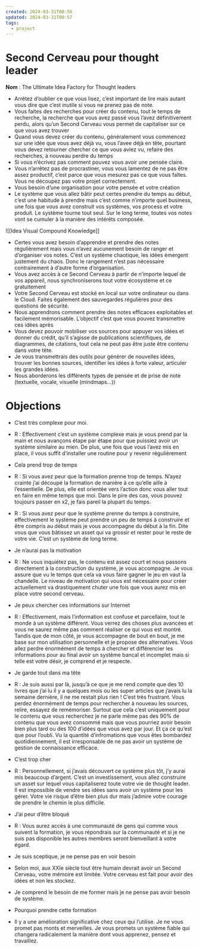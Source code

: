 ```yaml
---
created: 2024-03-31T00:56
updated: 2024-03-31T00:57
tags:
  - project
---
```

# Second Cerveau pour thought leader

**Nom** : The Ultimate Idea Factory for Thought leaders

- Arrêtez d’oublier ce que vous lisez, c’est important de lire mais autant vous dire que c’est inutile si vous ne prenez pas de note.
- Vous faites des recherches pour créer du contenu, tout le temps de recherche, la recherche que vous avez passé vous l’avez définitivement perdu, alors qu’un Second Cerveau vous permet de capitaliser sur ce que vous avez trouver
- Quand vous devez créer du contenu, généralement vous commencez sur une idée que vous avez déjà vu, vous l’avee déjà en tête, pourtant vous devez retourner chercher ce que vous aviez vu, refaire des recherches, à nouveau perdre du temps
- Si vous n’écrivez pas comment pouvez vous avoir une pensée claire.
- Vous n’arrêtez pas de procrastiner, vous vous lamentez de ne pas être assez productif, c’est parce que vous mesurez pas ce que vous faîtes. Vous ne découpez pas votre projet correctement.
- Vous besoin d’une organisation pour votre pensée et votre création
- Le système que vous allez bâtir peut certes prendre du temps au début, c’est une habitude à prendre mais c’est comme n’importe quel business, une fois que vous avez construit vos systèmes, vos process et votre produit. Le système tourne tout seul. Sur le long terme, toutes vos notes vont se cumuler à la manière des intérêts composée.

![[Idea Visual  Compound Knowledge]]

- Certes vous avez besoin d’apprendre et prendre des notes régulièrement mais vous n’avez aucunement besoin de ranger et d’organiser vos notes. C’est un système chaotique, les idées émergent justement du chaos. Donc le rangement n’est pas nécessaire contrairement à d’autre forme d’organisation.
- Vous avez accès à ce Second Cerveau à partir de n’importe lequel de vos appareil, nous synchroniserons tout votre écosystème et ce gratuitement
- Votre Second Cerveau est stocké en local sur votre ordinateur ou dans le Cloud. Faites également des sauvegardes régulières pour des questions de sécurité.
- Nous apprendrons comment prendre des notes efficaces exploitables et facilement mémorisable. L’objectif c’est que vous pouvez transmettre ces idées après
- Vous devez pouvoir mobiliser vos sources pour appuyer vos idées et donner du crédit, qu’il s’agisse de publications scientifiques, de diagrammes, de citations, tout cela ne peut pas être juste être contenu dans votre tête. 
- Je vous transmettrais des outils pour générer de nouvelles idées, trouver les bonnes sources, identifier les idées à forte valeur, articuler les grandes idées.
- Nous aborderons les différents types de pensée et de prise de note (textuelle, vocale, visuelle (mindmaps…))

# Objections

- C’est très complexe pour moi.
- R : Effectivement c’est un système complexe mais je vous prend par la main et nous avançons étape par étape pour que puissiez avoir un système similaire au mien. De plus, une fois que vous l’avez mis en place, il vous suffit d’installer une routine pour y revenir régulièrement
- Cela prend trop de temps
- R : Si vous avez peur que la formation prenne trop de temps. N’ayez crainte j’ai découpé la formation de manière à ce qu’elle aille à l’essentielle. De plus, elle est orientée vers l’action donc vous aller tout en faire en même temps que moi. Dans le pire des cas, vous pouvez toujours passer en x2, je fais pareil la plupart du temps. 
- R : Si vous avez peur que le système prenne du temps à construire, effectivement le système peut prendre un peu de temps à construire et être compris au début mais je vous accompagne du début à la fin. Dite vous que vous bâtissez un asset qui va grossir et rester pour le reste de votre vie. C’est un système de long terme.
- Je n’aurai pas la motivation
- R : Ne vous inquiétez pas, le contenu est assez court et nous passons directement à la construction du système, je vous accompagne. Je vous assure que vu le temps que cela va vous faire gagner le jeu en vaut la chandelle. Le niveau de motivation qui vous est nécessaire pour créer actuellement va drastiquement chuter une fois que vous aurez mis en place votre second cerveau.
- Je peux chercher ces informations sur Internet
- R : Effectivement, mais l’information est confuse et parcellaire, tout le monde à un système différent. Vous verrez des choses plus avancées et vous ne saurez même pas comment réaliser ce qui vous est montré. Tandis que de mon côté, je vous accompagne de bout en bout, je me base sur mon utilisation personnelle et je propose des alternatives. Vous allez perdre énormément de temps à chercher et différencier les informations pour au final avoir un système bancal et incomplet mais si telle est votre désir, je comprend et je respecte.
- Je garde tout dans ma tête
- R : Je suis aussi par là, jusqu’à ce que je me rend compte que des 10 livres que j’ai lu il y a quelques mois ou les super articles que j’avais lu la semaine dernière, il ne me restait plus rien ! C’est très frustrant. Vous perdez énormément de temps pour rechercher à nouveau les sources, relire, essayez de remémoriser. Surtout que cela c’est uniquement pour le contenu que vous recherchez je ne parle même pas des 90% de contenu que vous avez consommé mais que vous pourriez avoir besoin bien plus tard ou des 100 d’idées que vous avez par jour. Et ça ce qu’est que pour l’oubli. Vu la quantité d’infromations que vous êtes bombardez quotidiennement, il est irresponsable de ne pas avoir un système de gestion de connaissance efficace.
- C’est trop cher
- R : Personnellement, si j’avais découvert ce système plus tôt, j’y aurai mis beaucoup d’argent. C’est un investissement, vous allez construire un asset sur lequel vous capitaliserez toute votre vie de thought leader. Il est impossible de vendre ses idées sans avoir un système pour les gérer. Votre vie risque d’être bien plus dur mais j’admire votre courage de prendre le chemin le plus difficile.
- J’ai peur d’être bloqué
- R : Vous aurez accès à une communauté de gens qui comme vous suivent la formation, je vous répondrais sur la communauté et si je ne suis pas disponible les autres membres seront bienveillant à votre égard.
- Je suis sceptique, je ne pense pas en voir besoin
- Selon moi, aux XXIe siècle tout être humain devrait avoir un Second Cerveau, votre mémoire est limitée. Votre cerveau est fait pour avoir des idées et non les stockez. 
- Je comprend le besoin de me former mais je ne pense pas avoir besoin de système.
- Pourquoi prendre cette formation

- Il y a une amélioration significative chez ceux qui l’utilise. Je ne vous promet pas monts et merveilles. Je vous promets un système fiable qui changera radicalement la manière dont vous apprenez, pensez et travaillez.